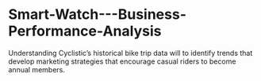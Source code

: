 # Smart-Watch---Business-Performance-Analysis
Understanding Cyclistic’s historical bike trip data will to identify trends that develop marketing strategies that encourage casual riders to become annual members.
